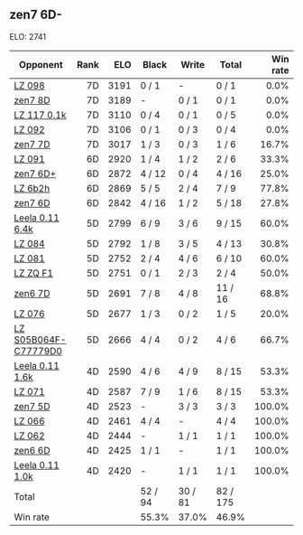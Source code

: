 ## zen7 6D- ##

ELO: 2741

Opponent | Rank | ELO | Black | Write | Total | Win rate
---------|-----:|----:|-------|-------|-------|-------:
[LZ 098](LZ%20098.md) | 7D | 3191 | 0 / 1 | - | 0 / 1 | 0.0%
[zen7 8D](zen7%208D.md) | 7D | 3189 | - | 0 / 1 | 0 / 1 | 0.0%
[LZ 117 0.1k](LZ%20117%200.1k.md) | 7D | 3110 | 0 / 4 | 0 / 1 | 0 / 5 | 0.0%
[LZ 092](LZ%20092.md) | 7D | 3106 | 0 / 1 | 0 / 3 | 0 / 4 | 0.0%
[zen7 7D](zen7%207D.md) | 7D | 3017 | 1 / 3 | 0 / 3 | 1 / 6 | 16.7%
[LZ 091](LZ%20091.md) | 6D | 2920 | 1 / 4 | 1 / 2 | 2 / 6 | 33.3%
[zen7 6D+](zen7%206D+.md) | 6D | 2872 | 4 / 12 | 0 / 4 | 4 / 16 | 25.0%
[LZ 6b2h](LZ%206b2h.md) | 6D | 2869 | 5 / 5 | 2 / 4 | 7 / 9 | 77.8%
[zen7 6D](zen7%206D.md) | 6D | 2842 | 4 / 16 | 1 / 2 | 5 / 18 | 27.8%
[Leela 0.11 6.4k](Leela%200.11%206.4k.md) | 5D | 2799 | 6 / 9 | 3 / 6 | 9 / 15 | 60.0%
[LZ 084](LZ%20084.md) | 5D | 2792 | 1 / 8 | 3 / 5 | 4 / 13 | 30.8%
[LZ 081](LZ%20081.md) | 5D | 2752 | 2 / 4 | 4 / 6 | 6 / 10 | 60.0%
[LZ ZQ F1](LZ%20ZQ%20F1.md) | 5D | 2751 | 0 / 1 | 2 / 3 | 2 / 4 | 50.0%
[zen6 7D](zen6%207D.md) | 5D | 2691 | 7 / 8 | 4 / 8 | 11 / 16 | 68.8%
[LZ 076](LZ%20076.md) | 5D | 2677 | 1 / 3 | 0 / 2 | 1 / 5 | 20.0%
[LZ S05B064F-C77779D0](LZ%20S05B064F-C77779D0.md) | 5D | 2666 | 4 / 4 | 0 / 2 | 4 / 6 | 66.7%
[Leela 0.11 1.6k](Leela%200.11%201.6k.md) | 4D | 2590 | 4 / 6 | 4 / 9 | 8 / 15 | 53.3%
[LZ 071](LZ%20071.md) | 4D | 2587 | 7 / 9 | 1 / 6 | 8 / 15 | 53.3%
[zen7 5D](zen7%205D.md) | 4D | 2523 | - | 3 / 3 | 3 / 3 | 100.0%
[LZ 066](LZ%20066.md) | 4D | 2461 | 4 / 4 | - | 4 / 4 | 100.0%
[LZ 062](LZ%20062.md) | 4D | 2444 | - | 1 / 1 | 1 / 1 | 100.0%
[zen6 6D](zen6%206D.md) | 4D | 2425 | 1 / 1 | - | 1 / 1 | 100.0%
[Leela 0.11 1.0k](Leela%200.11%201.0k.md) | 4D | 2420 | - | 1 / 1 | 1 / 1 | 100.0%
Total | | | 52 / 94 | 30 / 81 | 82 / 175 | 
Win rate| | | 55.3% | 37.0% | 46.9% | 
